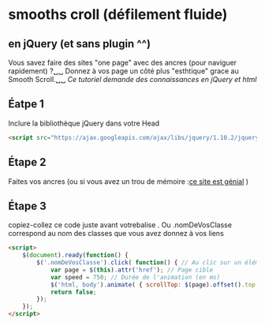 # smooths croll (défilement fluide) 
## en jQuery (et sans plugin ^^)

Vous savez faire des sites "one page" avec des ancres (pour naviguer rapidement) ?␣␣
Donnez à vos page un côté plus "esthtique" grace au Smooth Scroll.␣␣
_Ce tutoriel demande des connaissances en jQuery et html_

## Éatpe 1
Inclure la bibliothèque jQuery dans votre Head
```html
<script src="https://ajax.googleapis.com/ajax/libs/jquery/1.10.2/jquery.min.js"></script>
```

## Étape 2
Faites vos ancres (ou si vous avez un trou de mémoire :[ce site est génial](https://openclassrooms.com/courses/apprenez-a-creer-votre-site-web-avec-html5-et-css3/creer-des-liens) )

## Étape 3
copiez-collez ce code juste avant votrebalise </body>.
Ou .nomDeVosClasse correspond au nom des classes que vous avez donnez à vos liens
```html
<script>
	$(document).ready(function() {
		$('.nomDeVosClasse').click( function() { // Au clic sur un élément
			var page = $(this).attr('href'); // Page cible
			var speed = 750; // Durée de l'animation (en ms)
			$('html, body').animate( { scrollTop: $(page).offset().top }, speed ); // Go
			return false;
		});
	});
</script>
```

